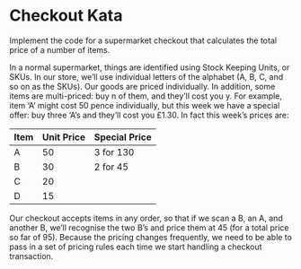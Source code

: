 # Checkout Kata
Implement the code for a supermarket checkout that calculates the total price of a number of
items.

In a normal supermarket, things are identified using Stock Keeping Units, or SKUs.
In our store, we’ll use individual letters of the alphabet (A, B, C, and so on as the SKUs). Our goods
are priced individually. In addition, some items are multi-priced: buy n of them, and they’ll cost
you y. For example, item ‘A’ might cost 50 pence individually, but this week we have a special
offer: buy three ‘A’s and they’ll cost you £1.30. In fact this week’s prices are:

| Item | Unit Price | Special Price |
|------|------------|---------------|
| A    | 50         | 3 for 130     |
| B    | 30         | 2 for 45      |
| C    | 20         |               |
| D    | 15         |               |


Our checkout accepts items in any order, so that if we scan a B, an A, and another B, we’ll
recognise the two B’s and price them at 45 (for a total price so far of 95). Because the pricing
changes frequently, we need to be able to pass in a set of pricing rules each time we start
handling a checkout transaction.
